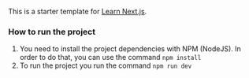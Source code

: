This is a starter template for [Learn Next.js](https://nextjs.org/learn).

### How to run the project
1. You need to install the project dependencies with NPM (NodeJS). In order to do that, you can use the command `npm install`
1. To run the project you run the command `npm run dev`